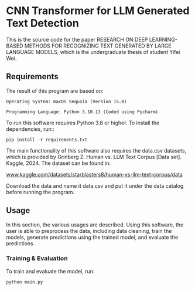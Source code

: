 # CNN Transformer for LLM Generated Text Detection

This is the source code for the paper 
RESEARCH ON DEEP LEARNING-BASED METHODS FOR
RECOGNIZING TEXT GENERATED BY LARGE LANGUAGE MODELS, which is the undergraduate thesis of student Yifei Wei.

## Requirements

The result of this program are based on:

    Operating System: macOS Sequoia (Version 15.0)

    Programming Language: Python 3.10.13 (Coded using Pycharm)

To run this software requires Python 3.8 or higher. To install the dependencies, run::

    pip install -r requirements.txt

The main functionality of this software also requires the data.csv
datasets, which is provided by Grinberg Z. Human vs. LLM Text Corpus [Data set]. Kaggle, 2024.
The dataset can be found in:

www.kaggle.com/datasets/starblasters8/human-vs-llm-text-corpus/data

Download the data and name it data.csv and put it under the data catalog before running the program.

## Usage

In this section, the various usages are described. Using this software, the
user is able to preprocess the data, including data cleaning,
train the models, generate predictions using the trained model, and evaluate the predictions.

### Training & Evaluation


To train and evaluate the model, run:

    python main.py
